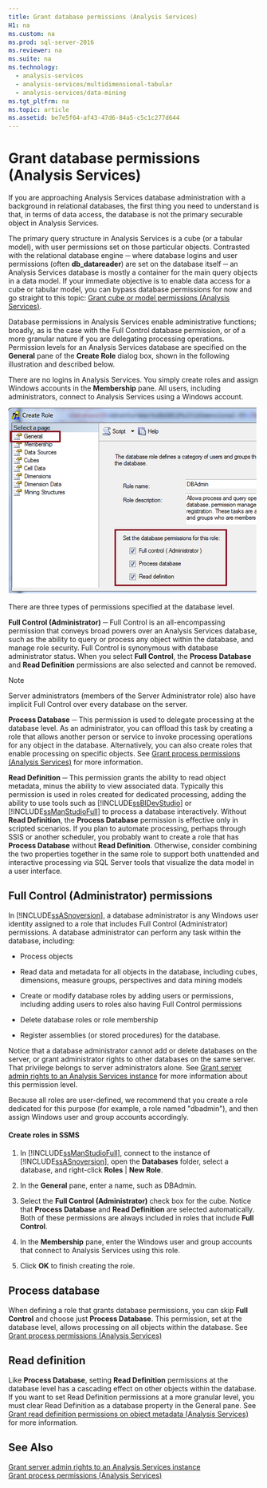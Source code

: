 ```yaml
---
title: Grant database permissions (Analysis Services)
H1: na
ms.custom: na
ms.prod: sql-server-2016
ms.reviewer: na
ms.suite: na
ms.technology: 
  - analysis-services
  - analysis-services/multidimensional-tabular
  - analysis-services/data-mining
ms.tgt_pltfrm: na
ms.topic: article
ms.assetid: be7e5f64-af43-47d6-84a5-c5c1c277d644
---
```

# Grant database permissions (Analysis Services)
  If you are approaching Analysis Services database administration with a background in relational databases, the first thing you need to understand is that, in terms of data access, the database is not the primary securable object in Analysis Services.  
  
 The primary query structure in Analysis Services is a cube (or a tabular model), with user permissions set on those particular objects. Contrasted with the relational database engine ─ where database logins and user permissions (often **db_datareader**) are set on the database itself ─ an Analysis Services database is mostly a container for the main query objects in a data model. If your immediate objective is to enable data access for a cube or tabular model, you can bypass database permissions for now and go straight to this topic: [Grant cube or model permissions &#40;Analysis Services&#41;](../../Topics/TopicNameNotContainA/Grant-cube-or-model-permissions--Analysis-Services-.md).  
  
 Database permissions in Analysis Services enable administrative functions; broadly, as is the case with the Full Control database permission, or of a more granular nature if you are delegating processing operations. Permission levels for an Analysis Services database are specified on the **General** pane of the **Create Role** dialog box, shown in the following illustration and described below.  
  
 There are no logins in Analysis Services. You simply create roles and assign Windows accounts in the **Membership** pane. All users, including administrators, connect to Analysis Services using a Windows account.  
  
 ![Create role dialog showing database permissions](../../Topics/TopicNameNotContainA/media/SSAS_PermsDBRole.png "SSAS_PermsDBRole")  
  
 There are three types of permissions specified at the database level.  
  
 **Full Control (Administrator)** ─ Full Control is an all-encompassing permission that conveys broad powers over an Analysis Services database, such as the ability to query or process any object within the database, and manage role security. Full Control is synonymous with database administrator status. When you select **Full Control**, the **Process Database** and **Read Definition** permissions are also selected and cannot be removed.  
  
> [!NOTE]  
>  Server administrators (members of the Server Administrator role) also have implicit Full Control over every database on the server.  
  
 **Process Database** ─ This permission is used to delegate processing at the database level. As an administrator, you can offload this task by creating a role that allows another person or service to invoke processing operations for any object in the database. Alternatively, you can also create roles that enable processing on specific objects. See [Grant process permissions &#40;Analysis Services&#41;](../../Topics/TopicNameNotContainA/Grant-process-permissions--Analysis-Services-.md) for more information.  
  
 **Read Definition** ─ This permission grants the ability to read object metadata, minus the ability to view associated data. Typically this permission is used in roles created for dedicated processing, adding the ability to use tools such as [!INCLUDE[ssBIDevStudio](../../Topics/TopicNameContainA/includes/ssBIDevStudio_md.md)] or [!INCLUDE[ssManStudioFull](../../Topics/TopicNameContainA/includes/ssManStudioFull_md.md)] to process a database interactively. Without **Read Definition**, the **Process Database** permission is effective only in scripted scenarios. If you plan to automate processing, perhaps through SSIS or another scheduler, you probably want to create a role that has **Process Database** without **Read Definition**. Otherwise, consider combining the two properties together in the same role to support both unattended and interactive processing via SQL Server tools that visualize the data model in a user interface.  
  
## Full Control (Administrator) permissions  
 In [!INCLUDE[ssASnoversion](../../Topics/TopicNameContainA/includes/ssASnoversion_md.md)], a database administrator is any Windows user identity assigned to a role that includes Full Control (Administrator) permissions. A database administrator can perform any task within the database, including:  
  
-   Process objects  
  
-   Read data and metadata for all objects in the database, including cubes, dimensions, measure groups, perspectives and data mining models  
  
-   Create or modify database roles by adding users or permissions, including adding users to roles also having Full Control permissions  
  
-   Delete database roles or role membership  
  
-   Register assemblies (or stored procedures) for the database.  
  
 Notice that a database administrator cannot add or delete databases on the server, or grant administrator rights to other databases on the same server. That privilege belongs to server administrators alone. See [Grant server admin rights to an  Analysis Services instance](../../Topics/TopicNameNotContainA/Grant-server-admin-rights-to-an--Analysis-Services-instance.md) for more information about this permission level.  
  
 Because all roles are user-defined, we recommend that you create a role dedicated for this purpose (for example, a role named "dbadmin"), and then assign Windows user and group accounts accordingly.  
  
#### Create roles in SSMS  
  
1.  In [!INCLUDE[ssManStudioFull](../../Topics/TopicNameContainA/includes/ssManStudioFull_md.md)], connect to the instance of [!INCLUDE[ssASnoversion](../../Topics/TopicNameContainA/includes/ssASnoversion_md.md)], open the **Databases** folder, select a database, and right-click **Roles** | **New Role**.  
  
2.  In the **General** pane, enter a name, such as DBAdmin.  
  
3.  Select the **Full Control (Administrator)** check box for the cube. Notice that **Process Database** and **Read Definition** are selected automatically. Both of these permissions are always included in roles that include **Full Control**.  
  
4.  In the **Membership** pane, enter the Windows user and group accounts that connect to Analysis Services using this role.  
  
5.  Click **OK** to finish creating the role.  
  
## Process database  
 When defining a role that grants database permissions, you can skip **Full Control** and choose just **Process Database**. This permission, set at the database level, allows processing on all objects within the database. See [Grant process permissions &#40;Analysis Services&#41;](../../Topics/TopicNameNotContainA/Grant-process-permissions--Analysis-Services-.md)  
  
## Read definition  
 Like **Process Database**, setting **Read Definition** permissions at the database level has a cascading effect on other objects within the database. If you want to set Read Definition permissions at a more granular level, you must clear Read Definition as a database property in the General pane. See [Grant read definition permissions on object metadata &#40;Analysis Services&#41;](../../Topics/TopicNameNotContainA/Grant-read-definition-permissions-on-object-metadata--Analysis-Services-.md) for more information.  
  
## See Also  
 [Grant server admin rights to an  Analysis Services instance](../../Topics/TopicNameNotContainA/Grant-server-admin-rights-to-an--Analysis-Services-instance.md)   
 [Grant process permissions &#40;Analysis Services&#41;](../../Topics/TopicNameNotContainA/Grant-process-permissions--Analysis-Services-.md)  
  
  